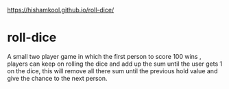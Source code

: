 https://hishamkool.github.io/roll-dice/
# roll-dice
A small two player game in which the first person to score 100 wins , players can keep on rolling the dice and add up the sum until the user gets 1 on the dice, this will remove all there sum until the previous hold value and give the chance to the next person.
